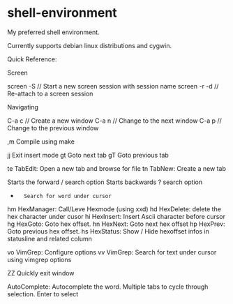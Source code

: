 shell-environment
=================

My preferred shell environment.

Currently supports debian linux distributions and cygwin.


Quick Reference:

Screen

screen -S <name>    // Start a new screen session with session name
screen -r -d <name> // Re-attach to a screen session

Navigating

C-a c // Create a new window
C-a n // Change to the next window
C-a p // Change to the previous window

,m      Compile using make

jj      Exit insert mode
gt      Goto next tab
gT      Goto previous tab

<leader> te TabEdit: Open a new tab and browse for file
<leader> tn TabNew: Create a new tab

<space>     Starts the forward / search option
<c-space>   Starts backwards ? search option

*       Search for word under cursor

<leader> hm HexManager: Call/Leve Hexmode (using xxd)
<leader> hd HexDelete: delete the hex character under cusor
<leader> hi HexInsert: Insert Ascii character before cursor
<leader> hg HexGoto: Goto hex offset.
<leader> hn HexNext: Goto next hex offset
<leader> hp HexPrev: Goto previous hex offset.
<leader> hs HexStatus: Show / Hide hexoffset infos in statusline and related column

<leader> vo VimGrep: Configure options
<leader> vv VimGrep: Search for text under cursor using vimgrep options

ZZ      Quickly exit window

<insert> <Tab> AutoComplete: Autocomplete the word. Multiple tabs to cycle through selection. Enter to select


